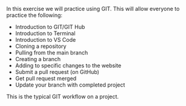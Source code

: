 In this exercise we will practice using GIT.  This will allow everyone to practice the following:

- Introduction to GIT/GIT Hub
- Introduction to Terminal
- Introduction to VS Code
- Cloning a repository
- Pulling from the main branch
- Creating a branch
- Adding to specific changes to the website
- Submit a pull request (on GitHub)
- Get pull request merged
- Update your branch with completed project

This is the typical GIT workflow on a project. 




